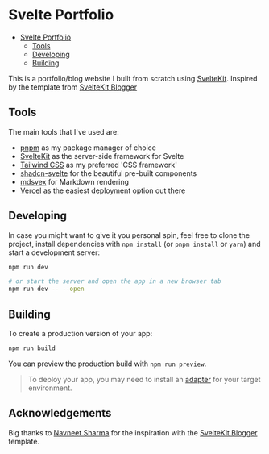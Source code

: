 # Svelte Portfolio

<!--toc:start-->

- [Svelte Portfolio](#svelte-portfolio)
  - [Tools](#tools)
  - [Developing](#developing)
  - [Building](#building)
  <!--toc:end-->

This is a portfolio/blog website I built from scratch using [SvelteKit](https://svelte.dev/docs/kit/introduction). Inspired by the template from [SvelteKit Blogger](urlhttps://sveltekit-blog-starter.vercel.app/)

## Tools

The main tools that I've used are:

- [pnpm]() as my package manager of choice
- [SvelteKit](url) as the server-side framework for Svelte
- [Tailwind CSS](url) as my preferred 'CSS framework'
- [shadcn-svelte](url) for the beautiful pre-built components
- [mdsvex]() for Markdown rendering
- [Vercel](url) as the easiest deployment option out there

## Developing

In case you might want to give it you personal spin, feel free to clone the project, install dependencies with `npm install` (or `pnpm install` or `yarn`) and start a development server:

```bash
npm run dev

# or start the server and open the app in a new browser tab
npm run dev -- --open
```

## Building

To create a production version of your app:

```bash
npm run build
```

You can preview the production build with `npm run preview`.

> To deploy your app, you may need to install an [adapter](https://svelte.dev/docs/kit/adapters) for your target environment.

## Acknowledgements

Big thanks to [Navneet Sharma](https://github.com/navneetsharmaui) for the inspiration with the [SvelteKit Blogger](https://sveltekit-blog-starter.vercel.app/) template.

